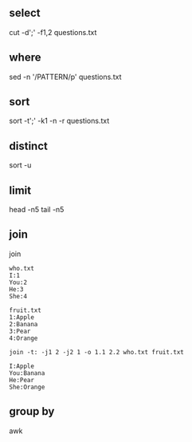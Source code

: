 ## select ##
cut -d';' -f1,2 questions.txt

## where ##
sed -n '/PATTERN/p' questions.txt

## sort ##
sort -t';' -k1 -n -r questions.txt

## distinct ##
sort -u

## limit ##
head -n5 
tail -n5

## join ##
join

    who.txt
    I:1
    You:2
    He:3
    She:4
    
    fruit.txt
    1:Apple
    2:Banana
    3:Pear
    4:Orange

`join -t: -j1 2 -j2 1 -o 1.1 2.2 who.txt fruit.txt`

    I:Apple
    You:Banana
    He:Pear
    She:Orange

## group by ##
awk
